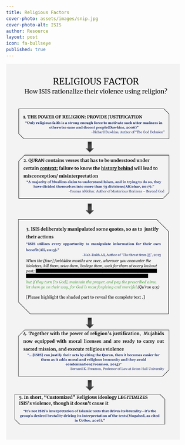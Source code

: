 ```yaml
---
title: Religious Factors
cover-photo: assets/images/snip.jpg
cover-photo-alt: ISIS
author: Resource
layout: post
icon: fa-bullseye
published: true
---
```


![dt3.jpg](/assets/images/rel.jpg)
